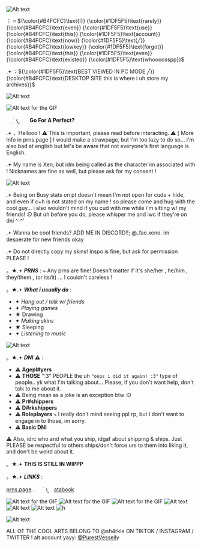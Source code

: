 ![Alt text](https://ik.imagekit.io/22tifjcqh/Untitled2_20251031121103.png)

⋮ ⌗ ${\color{#B4FCFC}\text{I}} {\color{#1DF5F5}\text{rarely}} {\color{#B4FCFC}\text{even}} {\color{#1DF5F5}\text{use}} {\color{#B4FCFC}\text{this}} {\color{#1DF5F5}\text{account}} {\color{#B4FCFC}\text{now}} {\color{#1DF5F5}\text{╱}} {\color{#B4FCFC}\text{lowkey}} {\color{#1DF5F5}\text{forgot}} {\color{#B4FCFC}\text{this}} {\color{#1DF5F5}\text{even}} {\color{#B4FCFC}\text{existed}} {\color{#1DF5F5}\text{whoooosspp}}$

.𖥔 ݁ ˖ ${\color{#1DF5F5}\text{BEST VIEWED IN PC MODE ╱}} {\color{#B4FCFC}\text{DESKTOP SITE this is where i uh store my archives}}$

![Alt text](https://ik.imagekit.io/22tifjcqh/Untitled2_20251031120956.png)

![Alt text for the GIF](https://ik.imagekit.io/22tifjcqh/Untitled256_20251018160342.png)

⠀ ִ  ࣪   ׅ  𐔌ㅤ **Go For A Perfect?**

.𖥔 、Hellooo ! ⚠︎ This is important, please read before interacting. ⚠︎ [ More Info in prns.page ]
I would make a strawpage, but I'm too lazy to do so... i'm also bad at english but let's be aware that not everyone's first language is English.

.𖥔 My name is Xen, but idm being called as the character im associated with ! Nicknames are fine as well, but please ask for my consent !

![Alt text](https://ik.imagekit.io/22tifjcqh/GzYKVY7XMAAQR1W-ezgif.com-gif-maker.gif)

.𖥔 Being on Busy stats on pt doesn't mean I'm not open for cuds + hide, and even if c+h is not stated on my name ! so please come and hug with the cool guy... i also wouldn't mind if you cud with me while i'm sitting w/ my friends! :D But uh before you do, please whisper me and iwc if they're on dni ^-^'

.𖥔 Wanna be cool friends? ADD ME IN DISCORD!!; @_fae.xeno. im desperate for new friends okay

.𖥔 Do not directly copy my skins! Inspo is fine, but ask for permission PLEASE !


。★.𖥔 *__PRNS__* :
⤷
Any prns are fine! Doesn't matter if it's she/her , he/him , they/them , (or its/it) ... I couldn't careless !

。★.𖥔 *__What i usually do__* :
- ✦ *Hang out / talk w/ friends*
- ✦ *Playing games*
- ★ Drawing
- ✦ *Making skins*
- ★ Sleeping
- ✦ *Listening to music*

![Alt text](https://ik.imagekit.io/22tifjcqh/output-onlinegiftools%20(2).gif)

。★.𖥔 ***DNI*** ⚠︎ :
- ⚠︎ **Agepl#yers**
- ⚠︎ **THOSE** ":3" PEOPLE the uh `"oops i did it again! :3"` type of people.. yk what I'm talking about... Please, if you don't want help, don't talk to me about it.
- ⚠︎ Being mean as a joke is an exception btw :D
- ⚠︎ **Pr#shippers**
- ⚠︎ **D#rkshippers**
- ⚠︎ **Roleplayers** ⤷ I really don't mind seeing ppl rp, but I don't want to engage in to those, im sorry.
- ⚠︎ **Basic DNI**

⚠︎ Also, idrc who and what you ship, idgaf about shipping & ships. Just PLEASE be respectful to others ships/don't force urs to them into liking it, and don't be weird about it.

。★.𖥔 **THIS IS STILL IN WIPPP**


。★.𖥔 *__LINKS__* :

[prns.page](https://en.pronouns.page/@Xe.mn0) . ⠀ ִ  ࣪   ׅ  𐔌ㅤ[atabook](https://d0zing.atabook.org/)

![Alt text for the GIF](https://ik.imagekit.io/22tifjcqh/vhk6nj.gif) ![Alt text for the GIF](https://ik.imagekit.io/22tifjcqh/6v2ges.gif) ![Alt text for the GIF](https://ik.imagekit.io/22tifjcqh/llgdmt.gif) ![Alt text](https://ik.imagekit.io/22tifjcqh/lovesick.webp) ![Alt text](https://ik.imagekit.io/22tifjcqh/cvju04.gif) ![Alt text](https://ik.imagekit.io/22tifjcqh/sxpn4n.gif) ![h](https://ik.imagekit.io/22tifjcqh/jxkkf5.gif)



![Alt text](https://ik.imagekit.io/22tifjcqh/G34YY77WcAAky0E-unscreen.gif)





















ALL OF THE COOL ARTS BELONG TO @sh4rkle ON TIKTOK / INSTAGRAM / TWITTER !
alt account yayy: [@PurestVessell](https://github.com/PurestVessell)y
